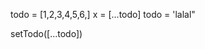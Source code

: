 <!-- conditionaly show jsx -->
<!-- use state -->
<!-- store data to local storage -->

<!-- use effect -->

<!-- tenary operator -->

todo = [1,2,3,4,5,6,]
x = [...todo]
todo = 'lalal"
<!-- dsjdvdjjd -->
setTodo([...todo])
<!-- memory address -->
<!-- 0x272359620512894589127549128534691253645674146735 -->